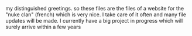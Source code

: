 my distinguished greetings. so these files are the files of a website for the "nuke clan" (french) which is very nice. I take care of it often and many file updates will be made. I currently have a big project in progress which will surely arrive within a few years
